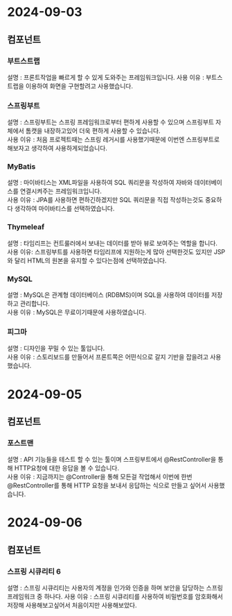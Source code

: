 # 2024-09-03
## 컴포넌트
### 부트스트랩
설명 : 프론트작업을 빠르게 할 수 있게 도와주는 프레임워크입니다.
사용 이유 : 부트스트랩을 이용하여 화면을 구현할려고 사용했습니다.
### 스프링부트
설명 : 스프링부트는 스프링 프레임워크로부터 편하게 사용할 수 있으며 스프링부트 자체에서 톰캣을 내장하고있어 더욱 편하게 사용할 수 있습니다. <br>
사용 이유 : 처음 프로젝트때는 스프링 레거시를 사용했기때문에 이번엔 스프링부트로 해보자고 생각하여 사용하게되었습니다.
### MyBatis
설명 : 마이바티스는 XML파일을 사용하여 SQL 쿼리문을 작성하여 자바와 데이터베이스를 연결시켜주는 프레임워크입니다. <br>
사용 이유 : JPA를 사용하면 편하긴하겠지만 SQL 쿼리문을 직접 작성하는것도 중요하다 생각하여 마이바티스를 선택하였습니다.
### Thymeleaf
설명 : 타임리프는 컨트룰러에서 보내는 데이터를 받아 뷰로 보여주는 역할을 합니다. <br>
사용 이유: 스프링부트를 사용하면 타임리프에 지원하는게 많아 선택한것도 있지만 JSP와 달리 HTML의 원본을 유지할 수 있다는점에 선택하였습니다.
### MySQL
설명 : MySQL은 관계형 데이터베이스 (RDBMS)이며 SQL을 사용하여 데이터를 저장하고 관리합니다. <br>
사용 이유 : MySQL은 무료이기때문에 사용하였습니다.
### 피그마
설명 : 디자인을 꾸밀 수 있는 툴입니다. <br>
사용 이유 : 스토리보드를 만들어서 프론트쪽은 어떤식으로 갈지 기반을 잡을려고 사용했습니다.
# 2024-09-05
## 컴포넌트
### 포스트맨
설명 : API 기능들을 테스트 할 수 있는 툴이며 스프링부트에서 @RestController을 통해 HTTP요청에 대한 응답을 볼 수 있습니다. <br>
사용 이유 : 지금까지는 @Controller을 통해 모든걸 작업해서 이번에 한번 @RestController를 통해 HTTP 요청을 보내서 응답하는 식으로 만들고 싶어서 사용했습니다.
# 2024-09-06
## 컴포넌트
### 스프링 시큐리티 6
설명 : 스프링 시큐리티는 사용자의 계정을 인가와 인증을 하며 보안을 담당하는 스프링 프레임워크 중 하나다.
사용 이유 : 스프링 시큐리티를 사용하여 비밀번호를 암호화해서 저장해 사용해보고싶어서 처음이지만 사용해보았다.
